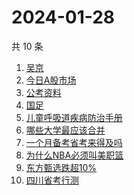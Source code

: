 # 2024-01-28

共 10 条

<!-- BEGIN ZHIHUSEARCH -->
<!-- 最后更新时间 Sun Jan 28 2024 00:09:50 GMT+0800 (China Standard Time) -->
1. [吴京](https://www.zhihu.com/search?q=吴京)
1. [今日A股市场](https://www.zhihu.com/search?q=今日A股市场)
1. [公考资料](https://www.zhihu.com/search?q=公考资料)
1. [国足](https://www.zhihu.com/search?q=国足)
1. [儿童呼吸道疾病防治手册](https://www.zhihu.com/search?q=儿童呼吸道疾病防治手册)
1. [哪些大学最应该合并](https://www.zhihu.com/search?q=哪些大学最应该合并)
1. [一个月备考省考来得及吗](https://www.zhihu.com/search?q=一个月备考省考来得及吗)
1. [为什么NBA必须叫美职篮](https://www.zhihu.com/search?q=为什么NBA必须叫美职篮)
1. [东方甄选跌超10%](https://www.zhihu.com/search?q=东方甄选跌超10%)
1. [四川省考行测](https://www.zhihu.com/search?q=四川省考行测)
<!-- END ZHIHUSEARCH -->
